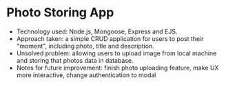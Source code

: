 # Photo Storing App

- Technology used: Node.js, Mongoose, Express and EJS.
- Approach taken: a simple CRUD application for users to post their "moment", including photo, title and description.
- Unsolved problem: allowing users to upload image from local machine and storing that photos data in database.
- Notes for future improvement: finish photo uploading feature, make UX more interactive, change authentication to modal  
